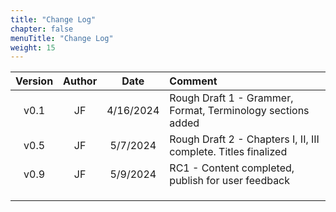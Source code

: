 ```yaml
---
title: "Change Log"
chapter: false
menuTitle: "Change Log"
weight: 15
---
```


| Version | Author | Date | Comment |
|:-------:|:-----------:|:----:|:--------|
|v0.1| JF | 4/16/2024 | Rough Draft 1 - Grammer, Format, Terminology sections added |
|v0.5| JF | 5/7/2024  | Rough Draft 2 - Chapters I, II, III complete. Titles finalized |
|v0.9| JF | 5/9/2024  | RC1 - Content completed, publish for user feedback |
|||||
|||||
|||||
